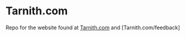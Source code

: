 # Tarnith.com

Repo for the website found at [Tarnith.com](https://tarnith.com) and [Tarnith.com/feedback]


